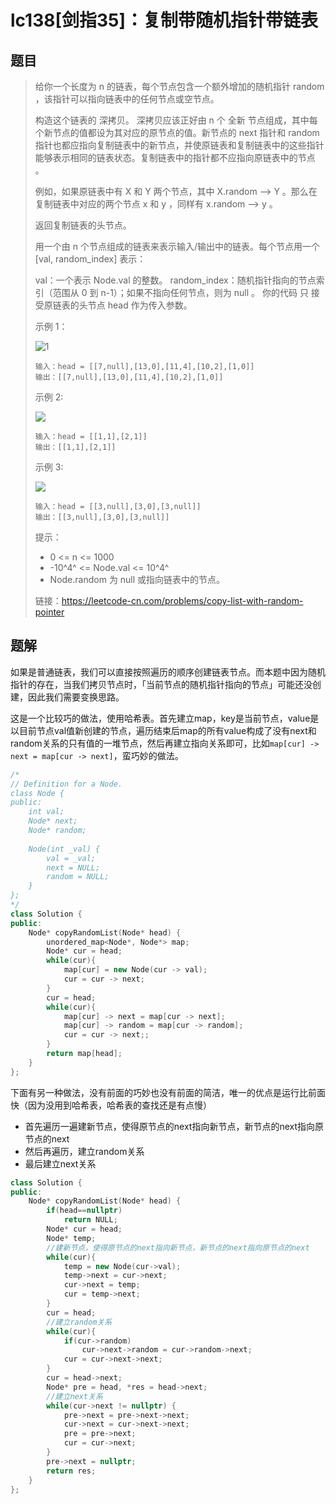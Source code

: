 # lc138[剑指35]：复制带随机指针带链表

## 题目

> 给你一个长度为 n 的链表，每个节点包含一个额外增加的随机指针 random ，该指针可以指向链表中的任何节点或空节点。
>
> 构造这个链表的 深拷贝。 深拷贝应该正好由 n 个 全新 节点组成，其中每个新节点的值都设为其对应的原节点的值。新节点的 next 指针和 random 指针也都应指向复制链表中的新节点，并使原链表和复制链表中的这些指针能够表示相同的链表状态。复制链表中的指针都不应指向原链表中的节点 。
>
> 例如，如果原链表中有 X 和 Y 两个节点，其中 X.random --> Y 。那么在复制链表中对应的两个节点 x 和 y ，同样有 x.random --> y 。
>
> 返回复制链表的头节点。
>
> 用一个由 n 个节点组成的链表来表示输入/输出中的链表。每个节点用一个 [val, random_index] 表示：
>
> val：一个表示 Node.val 的整数。
> random_index：随机指针指向的节点索引（范围从 0 到 n-1）；如果不指向任何节点，则为  null 。
> 你的代码 只 接受原链表的头节点 head 作为传入参数。
>
>  
>
> 示例 1：
>
> ![1](https://assets.leetcode-cn.com/aliyun-lc-upload/uploads/2020/01/09/e1.png)
>
> ```
> 输入：head = [[7,null],[13,0],[11,4],[10,2],[1,0]]
> 输出：[[7,null],[13,0],[11,4],[10,2],[1,0]]
> ```
>
> 示例 2:
>
> ![](https://assets.leetcode-cn.com/aliyun-lc-upload/uploads/2020/01/09/e2.png)
>
> ```
> 输入：head = [[1,1],[2,1]]
> 输出：[[1,1],[2,1]]
> ```
>
> 示例 3:
>
> ![](https://assets.leetcode-cn.com/aliyun-lc-upload/uploads/2020/01/09/e3.png)
>
> ```
> 输入：head = [[3,null],[3,0],[3,null]]
> 输出：[[3,null],[3,0],[3,null]]
> ```
>
> 
>
> 提示：
>
> - 0 <= n <= 1000
> - -10^4^ <= Node.val <= 10^4^
> - Node.random 为 null 或指向链表中的节点。
>
> 
>
> 链接：https://leetcode-cn.com/problems/copy-list-with-random-pointer
> 

## 题解

如果是普通链表，我们可以直接按照遍历的顺序创建链表节点。而本题中因为随机指针的存在，当我们拷贝节点时，「当前节点的随机指针指向的节点」可能还没创建，因此我们需要变换思路。

这是一个比较巧的做法，使用哈希表。首先建立map，key是当前节点，value是以目前节点val值新创建的节点，遍历结束后map的所有value构成了没有next和random关系的只有值的一堆节点，然后再建立指向关系即可，比如`map[cur] -> next = map[cur -> next]`，蛮巧妙的做法。

```c++
/*
// Definition for a Node.
class Node {
public:
    int val;
    Node* next;
    Node* random;
    
    Node(int _val) {
        val = _val;
        next = NULL;
        random = NULL;
    }
};
*/
class Solution {
public:
    Node* copyRandomList(Node* head) {
        unordered_map<Node*, Node*> map;
        Node* cur = head;
        while(cur){
            map[cur] = new Node(cur -> val);
            cur = cur -> next;
        }
        cur = head;
        while(cur){
            map[cur] -> next = map[cur -> next];
            map[cur] -> random = map[cur -> random];
            cur = cur -> next;;
        }
        return map[head];
    }
};
```

下面有另一种做法，没有前面的巧妙也没有前面的简洁，唯一的优点是运行比前面快（因为没用到哈希表，哈希表的查找还是有点慢）

- 首先遍历一遍建新节点，使得原节点的next指向新节点，新节点的next指向原节点的next
- 然后再遍历，建立random关系
- 最后建立next关系

```c++
class Solution {
public:
    Node* copyRandomList(Node* head) {
        if(head==nullptr)
            return NULL;
        Node* cur = head;
        Node* temp;
        //建新节点，使得原节点的next指向新节点，新节点的next指向原节点的next
        while(cur){
            temp = new Node(cur->val);
            temp->next = cur->next;
            cur->next = temp;
            cur = temp->next;
        }
        cur = head;
        //建立random关系
        while(cur){
            if(cur->random)
                cur->next->random = cur->random->next;
            cur = cur->next->next;
        }
        cur = head->next;
        Node* pre = head, *res = head->next;
        //建立next关系
        while(cur->next != nullptr) {
            pre->next = pre->next->next;
            cur->next = cur->next->next;
            pre = pre->next;
            cur = cur->next;
        }
        pre->next = nullptr;
        return res;
    }
};
```

